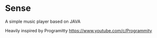 # Sense
A simple music player based on JAVA

Heavily inspired by Programitty
https://www.youtube.com/c/Programmity
